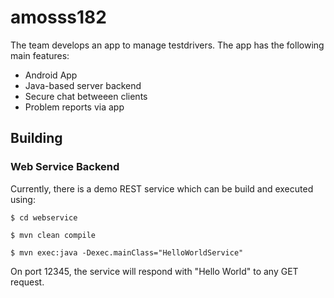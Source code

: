 # amosss182

The team develops an app to manage testdrivers. 
The app has the following main features:
* Android App
* Java-based server backend
* Secure chat betweeen clients
* Problem reports via app

## Building

### Web Service Backend

Currently, there is a demo REST service which can be build and executed using:

`$ cd webservice`

`$ mvn clean compile`

`$ mvn exec:java -Dexec.mainClass="HelloWorldService"`

On port 12345, the service will respond with "Hello World" to any GET request.
